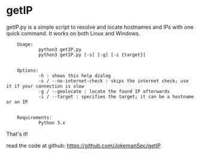 # getIP
getIP.py is a simple script to resolve and locate hostnames and IPs with one quick command. 
It works on both Linux and Windows.

        Usage:
                python3 getIP.py
                python3 getIP.py [-s] [-g] [-i {target}]


        Options:
                -h : shows this help dialog
                -s / --no-internet-check : skips the internet check; use it if your connection is slow
                -g / --geolocate : locate the found IP afterwards
                -i / --target : specifies the target; it can be a hostname or an IP


        Requirements:
                Python 3.x

That's it!

read the code at github:
https://github.com/JokemanSec/getIP
